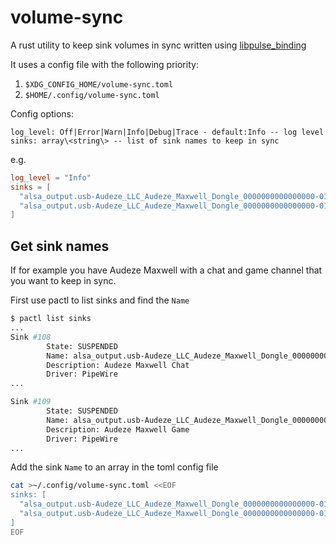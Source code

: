 # volume-sync

A rust utility to keep sink volumes in sync written using [libpulse_binding](https://docs.rs/libpulse-binding/latest/libpulse_binding/)

It uses a config file with the following priority:
1. `$XDG_CONFIG_HOME/volume-sync.toml`
2. `$HOME/.config/volume-sync.toml`

Config options:
```
log_level: Off|Error|Warn|Info|Debug|Trace - default:Info -- log level
sinks: array\<string\> -- list of sink names to keep in sync
```

e.g.
```toml
log_level = "Info"
sinks = [
  "alsa_output.usb-Audeze_LLC_Audeze_Maxwell_Dongle_0000000000000000-01.pro-output-0",
  "alsa_output.usb-Audeze_LLC_Audeze_Maxwell_Dongle_0000000000000000-01.pro-output-1",
]
```

## Get sink names
If for example you have Audeze Maxwell with a chat and game channel that you want to keep in sync.

First use pactl to list sinks and find the `Name`
```bash
$ pactl list sinks
...
Sink #108
        State: SUSPENDED
        Name: alsa_output.usb-Audeze_LLC_Audeze_Maxwell_Dongle_0000000000000000-01.pro-output-0
        Description: Audeze Maxwell Chat
        Driver: PipeWire
...

Sink #109
        State: SUSPENDED
        Name: alsa_output.usb-Audeze_LLC_Audeze_Maxwell_Dongle_0000000000000000-01.pro-output-1
        Description: Audeze Maxwell Game
        Driver: PipeWire
...
```

Add the sink `Name` to an array in the toml config file
```bash
cat >~/.config/volume-sync.toml <<EOF
sinks: [
  "alsa_output.usb-Audeze_LLC_Audeze_Maxwell_Dongle_0000000000000000-01.pro-output-0",
  "alsa_output.usb-Audeze_LLC_Audeze_Maxwell_Dongle_0000000000000000-01.pro-output-1",
]
EOF
```
